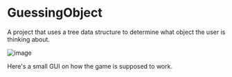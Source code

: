 # GuessingObject
A project that uses a tree data structure to determine what object the user is thinking about.

![image](https://github.com/atofus/GuessingObject/assets/138819170/778f62c2-0fdf-4469-8d2d-03bceb725880)

Here's a small GUI on how the game is supposed to work.
